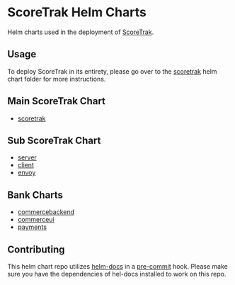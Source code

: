 # ScoreTrak Helm Charts

Helm charts used in the deployment of [ScoreTrak](https://github.com/ScoreTrak/ScoreTrak).

## Usage

To deploy ScoreTrak in its entirety, please go over to the [scoretrak](./charts/scoretrak) helm chart folder for more instructions.

## Main ScoreTrak Chart

- [scoretrak](./charts/scoretrak)

## Sub ScoreTrak Chart

- [server](./charts/server)
- [client](./charts/client)
- [envoy](./charts/envoy)

## Bank Charts

- [commercebackend](./charts/commercebackend)
- [commerceui](./charts/commerceui)
- [payments](./charts/payments)

## Contributing

This helm chart repo utilizes [helm-docs](https://github.com/norwoodj/helm-docs) in a [pre-commit](https://github.com/norwoodj/helm-docs#usage) hook. Please make sure you have the dependencies of hel-docs installed to work on this repo.